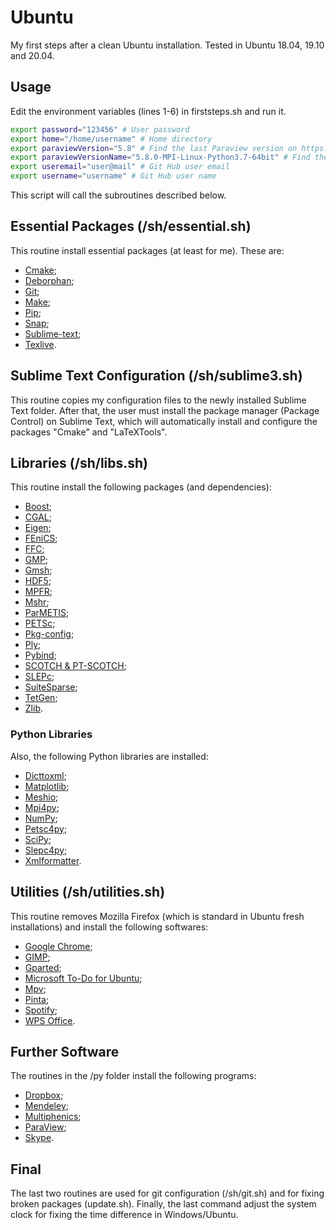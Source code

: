 # Ubuntu
My first steps after a clean Ubuntu installation. Tested in Ubuntu 18.04, 19.10 and 20.04.

## Usage

Edit the environment variables (lines 1-6) in firststeps.sh and run it.
```bash
export password="123456" # User password
export home="/home/username" # Home directory
export paraviewVersion="5.8" # Find the last Paraview version on https://www.paraview.org/download/ 
export paraviewVersionName="5.8.0-MPI-Linux-Python3.7-64bit" # Find the last Paraview version on https://www.paraview.org/download/ 
export useremail="user@mail" # Git Hub user email
export username="username" # Git Hub user name
```

This script will call the subroutines described below.

## Essential Packages (/sh/essential.sh)

This routine install essential packages (at least for me). These are:
- [Cmake](https://cmake.org/);
- [Deborphan](https://packages.ubuntu.com/focal/deborphan);
- [Git](https://github.com/);
- [Make](https://www.gnu.org/software/make/);
- [Pip](https://pypi.org/project/pip/);
- [Snap](https://snapcraft.io/);
- [Sublime-text](https://www.sublimetext.com/);
- [Texlive](https://www.tug.org/texlive/).

## Sublime Text Configuration (/sh/sublime3.sh)

This routine copies my configuration files to the newly installed Sublime Text folder. After that, the user must install the package manager (Package Control) on Sublime Text, which will automatically install and configure the packages "Cmake" and "LaTeXTools".

## Libraries (/sh/libs.sh)

This routine install the following packages (and dependencies):
- [Boost](https://www.boost.org/);
- [CGAL](https://www.cgal.org/);
- [Eigen](http://eigen.tuxfamily.org/index.php?title=Main_Page);
- [FEniCS](https://fenicsproject.org/);
- [FFC](https://fenics.readthedocs.io/projects/ffc/en/latest/installation.html);
- [GMP](https://gmplib.org/);
- [Gmsh](https://gmsh.info/);
- [HDF5](https://www.hdfgroup.org/solutions/hdf5/);
- [MPFR](https://www.mpfr.org/);
- [Mshr](https://bitbucket.org/fenics-project/mshr/src/master/);
- [ParMETIS](http://glaros.dtc.umn.edu/gkhome/metis/parmetis/overview);
- [PETSc](https://www.mcs.anl.gov/petsc/index.html);
- [Pkg-config](https://www.freedesktop.org/wiki/Software/pkg-config/);
- [Ply](https://www.dabeaz.com/ply/);
- [Pybind](https://github.com/pybind);
- [SCOTCH & PT-SCOTCH](https://www.labri.fr/perso/pelegrin/scotch/);
- [SLEPc](https://slepc.upv.es/);
- [SuiteSparse](http://faculty.cse.tamu.edu/davis/suitesparse.html);
- [TetGen](http://wias-berlin.de/software/index.jsp?id=TetGen&lang=1);
- [Zlib](https://zlib.net/).

### Python Libraries

Also, the following Python libraries are installed:
- [Dicttoxml](https://pypi.org/project/dicttoxml/);
- [Matplotlib](https://matplotlib.org/);
- [Meshio](https://pypi.org/project/meshio/);
- [Mpi4py](https://pypi.org/project/mpi4py/);
- [NumPy](https://numpy.org/);
- [Petsc4py](https://pypi.org/project/petsc4py/);
- [SciPy](https://www.scipy.org/);
- [Slepc4py](https://pypi.org/project/slepc4py/);
- [Xmlformatter](https://pypi.org/project/xmlformatter/).

## Utilities (/sh/utilities.sh)

This routine removes Mozilla Firefox (which is standard in Ubuntu fresh installations) and install the following softwares:
- [Google Chrome](https://www.google.com/chrome/);
- [GIMP](https://www.gimp.org/);
- [Gparted](https://gparted.org/);
- [Microsoft To-Do for Ubuntu](https://snapcraft.io/ao);
- [Mpv](https://mpv.io/);
- [Pinta](https://pinta-project.com/pintaproject/pinta/);
- [Spotify](https://www.spotify.com/br/);
- [WPS Office](https://www.wps.com/).

## Further Software

The routines in the /py folder install the following programs:
- [Dropbox](https://www.dropbox.com/);
- [Mendeley](https://www.mendeley.com/);
- [Multiphenics](https://github.com/mathLab/multiphenics);
- [ParaView](https://www.paraview.org/);
- [Skype](https://www.skype.com/).

## Final

The last two routines are used for git configuration (/sh/git.sh) and for fixing broken packages (update.sh). Finally, the last command adjust the system clock for fixing the time difference in Windows/Ubuntu.